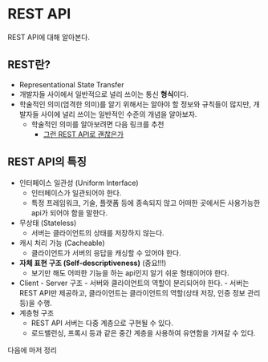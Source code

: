 # REST API
REST API에 대해 알아본다.

## REST란?
- Representational State Transfer
- 개발자들 사이에서 일반적으로 널리 쓰이는 통신 **형식**이다.
- 학술적인 의미(엄격한 의미)를 알기 위해서는 알아야 할 정보와 규칙들이 많지만, 개발자들 사이에 널리 쓰이는 일반적인 수준의 개념을 알아보자.
	- 학술적인 의미를 알아보려면 다음 링크를 추천
		- [그런 REST API로 괜찮은가](https://tv.naver.com/v/2292653)

## REST API의 특징
- 인터페이스 일관성 (Uniform Interface)
	- 인터페이스가 일관되어야 한다.
	- 특정 프레임워크, 기술, 플랫폼 등에 종속되지 않고 어떠한 곳에서든 사용가능한 api가 되어야 함을 말한다.
- 무상태 (Stateless)
	- 서버는 클라이언트의 상태를 저장하지 않는다.
- 캐시 처리 가능 (Cacheable)
	- 클라이언트가 서버의 응답을 캐싱할 수 있어야 한다.
- **자체 표현 구조 (Self-descriptiveness)** (중요!!!)
	- 보기만 해도 어떠한 기능을 하는 api인지 알기 쉬운 형태이어야 한다.
- Client - Server 구조 
       - 서버와 클라이언트의 역할이 분리되어야 한다.
       - 서버는 REST API만 제공하고, 클라이언트는 클라이언트의 역할(상태 저장, 인증 정보 관리 등)을 수행.
- 계층형 구조
	- REST API 서버는 다중 계층으로 구현될 수 있다.
	- 로드밸런싱, 프록시 등과 같은 중간 계층을 사용하여 유연함을 가져갈 수 있다.

다음에 마저 정리
